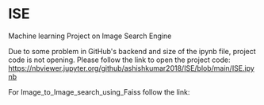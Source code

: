 # ISE
Machine learning Project on Image Search Engine

Due to some problem in GitHub's backend and size of the ipynb file, project code is not opening.
Please follow the link to open the project code: https://nbviewer.jupyter.org/github/ashishkumar2018/ISE/blob/main/ISE.ipynb

For Image_to_Image_search_using_Faiss follow the link: 
